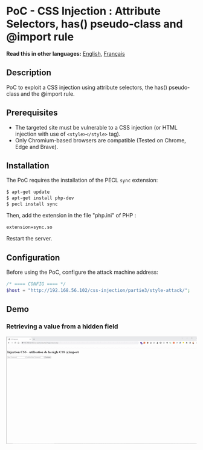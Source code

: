 # PoC - CSS Injection : Attribute Selectors, has() pseudo-class and @import rule

__Read this in other languages:__ [English](README.md), [Français](README.fr.md)

## Description

PoC to exploit a CSS injection using attribute selectors, the has() pseudo-class and the @import rule.

## Prerequisites

- The targeted site must be vulnerable to a CSS injection (or HTML injection with use of `<style></style>` tag).
- Only Chromium-based browsers are compatible (Tested on Chrome, Edge and Brave).

## Installation

The PoC requires the installation of the PECL `sync` extension:
```
$ apt-get update
$ apt-get install php-dev
$ pecl install sync
```

Then, add the extension in the file "php.ini" of PHP :
```
extension=sync.so
```

Restart the server.

## Configuration

Before using the PoC, configure the attack machine address:

```PHP
/* ==== CONFIG ==== */
$host = "http://192.168.56.102/css-injection/partie3/style-attack/";
```

## Demo

### Retrieving a value from a hidden field

![](https://github.com/Sharpforce/PoC-CSS-injection/blob/master/has-attribute-selectors-import/demo/has-attribute-selectors-import.gif)